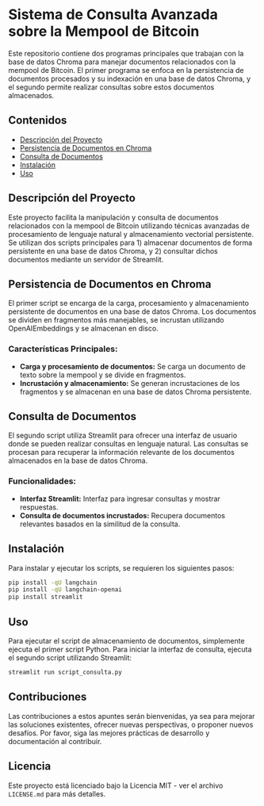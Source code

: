 # Sistema de Consulta Avanzada sobre la Mempool de Bitcoin

Este repositorio contiene dos programas principales que trabajan con la base de datos Chroma para manejar documentos relacionados con la mempool de Bitcoin. El primer programa se enfoca en la persistencia de documentos procesados y su indexación en una base de datos Chroma, y el segundo permite realizar consultas sobre estos documentos almacenados.

## Contenidos
- [Descripción del Proyecto](#descripción-del-proyecto)
- [Persistencia de Documentos en Chroma](#persistencia-de-documentos-en-chroma)
- [Consulta de Documentos](#consulta-de-documentos)
- [Instalación](#instalación)
- [Uso](#uso)

## Descripción del Proyecto

Este proyecto facilita la manipulación y consulta de documentos relacionados con la mempool de Bitcoin utilizando técnicas avanzadas de procesamiento de lenguaje natural y almacenamiento vectorial persistente. Se utilizan dos scripts principales para 1) almacenar documentos de forma persistente en una base de datos Chroma, y 2) consultar dichos documentos mediante un servidor de Streamlit.

## Persistencia de Documentos en Chroma

El primer script se encarga de la carga, procesamiento y almacenamiento persistente de documentos en una base de datos Chroma. Los documentos se dividen en fragmentos más manejables, se incrustan utilizando OpenAIEmbeddings y se almacenan en disco.

### Características Principales:
- **Carga y procesamiento de documentos:** Se carga un documento de texto sobre la mempool y se divide en fragmentos.
- **Incrustación y almacenamiento:** Se generan incrustaciones de los fragmentos y se almacenan en una base de datos Chroma persistente.

## Consulta de Documentos

El segundo script utiliza Streamlit para ofrecer una interfaz de usuario donde se pueden realizar consultas en lenguaje natural. Las consultas se procesan para recuperar la información relevante de los documentos almacenados en la base de datos Chroma.

### Funcionalidades:
- **Interfaz Streamlit:** Interfaz para ingresar consultas y mostrar respuestas.
- **Consulta de documentos incrustados:** Recupera documentos relevantes basados en la similitud de la consulta.

## Instalación

Para instalar y ejecutar los scripts, se requieren los siguientes pasos:

```bash
pip install -qU langchain
pip install -qU langchain-openai
pip install streamlit
```

## Uso

Para ejecutar el script de almacenamiento de documentos, simplemente ejecuta el primer script Python. Para iniciar la interfaz de consulta, ejecuta el segundo script utilizando Streamlit:

```bash
streamlit run script_consulta.py
```

## Contribuciones
Las contribuciones a estos apuntes serán bienvenidas, ya sea para mejorar las soluciones existentes, ofrecer nuevas perspectivas, o proponer nuevos desafíos. Por favor, siga las mejores prácticas de desarrollo y documentación al contribuir.

## Licencia
Este proyecto está licenciado bajo la Licencia MIT - ver el archivo `LICENSE.md` para más detalles.



